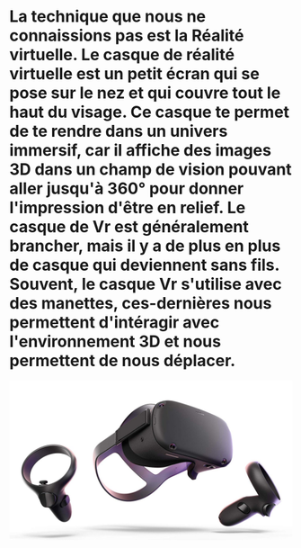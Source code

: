 # La technique que nous ne connaissions pas est la Réalité virtuelle. Le casque de réalité virtuelle est un petit écran qui se pose sur le nez et qui couvre tout le haut du visage. Ce casque te permet de te rendre dans un univers immersif, car il affiche des images 3D dans un champ de vision pouvant aller jusqu'à 360° pour donner l'impression d'être en relief. Le casque de Vr est généralement brancher, mais il y a de plus en plus de casque qui deviennent sans fils. Souvent, le casque Vr s'utilise avec des manettes, ces-dernières nous permettent d'intéragir avec l'environnement 3D et nous permettent de nous déplacer. 

![casque_vr](../Medias/Photos/casque_vr.jpeg)
